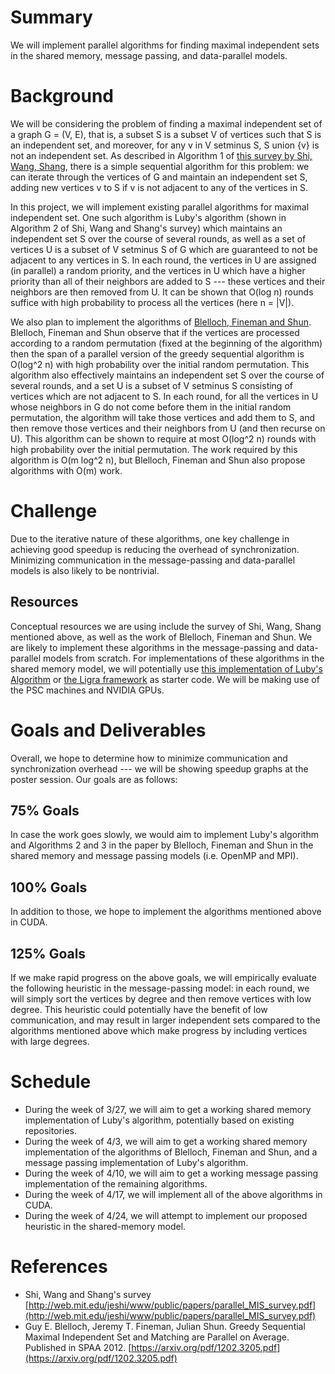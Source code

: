 # Summary

We will implement parallel algorithms for finding maximal independent sets in the shared memory, message passing, and data-parallel models.

# Background

We will be considering the problem of finding a maximal independent set of a graph G = (V, E), that is, a subset S is a subset V of vertices such that S is an independent set, and moreover, for any v in V setminus S, S union {v} is not an independent set. As described in Algorithm 1 of [this survey by Shi, Wang, Shang](http://web.mit.edu/jeshi/www/public/papers/parallel_MIS_survey.pdf), there is a simple sequential algorithm for this problem: we can iterate through the vertices of G and maintain an independent set S, adding new vertices v to S if v is not adjacent to any of the vertices in S.

In this project, we will implement existing parallel algorithms for maximal independent set. One such algorithm is Luby's algorithm (shown in Algorithm 2 of Shi, Wang and Shang's survey) which maintains an independent set S over the course of several rounds, as well as a set of vertices U is a subset of V setminus S of G which are guaranteed to not be adjacent to any vertices in S. In each round, the vertices in U are assigned (in parallel) a random priority, and the vertices in U which have a higher priority than all of their neighbors are added to S --- these vertices and their neighbors are then removed from U. It can be shown that O(log n) rounds suffice with high probability to process all the vertices (here n = |V|).

We also plan to implement the algorithms of [Blelloch, Fineman and Shun](https://arxiv.org/pdf/1202.3205.pdf). Blelloch, Fineman and Shun observe that if the vertices are processed according to a random permutation (fixed at the beginning of the algorithm) then the span of a parallel version of the greedy sequential algorithm is O(log^2 n) with high probability over the initial random permutation. This algorithm also effectively maintains an independent set S over the course of several rounds, and a set U is a subset of V setminus S consisting of vertices which are not adjacent to S. In each round, for all the vertices in U whose neighbors in G do not come before them in the initial random permutation, the algorithm will take those vertices and add them to S, and then remove those vertices and their neighbors from U (and then recurse on U). This algorithm can be shown to require at most O(log^2 n) rounds with high probability over the initial permutation. The work required by this algorithm is O(m log^2 n), but Blelloch, Fineman and Shun also propose algorithms with O(m) work.

# Challenge

Due to the iterative nature of these algorithms, one key challenge in achieving good speedup is reducing the overhead of synchronization. Minimizing communication in the message-passing and data-parallel models is also likely to be nontrivial.

## Resources

Conceptual resources we are using include the survey of Shi, Wang, Shang mentioned above, as well as the work of Blelloch, Fineman and Shun. We are likely to implement these algorithms in the message-passing and data-parallel models from scratch. For implementations of these algorithms in the shared memory model, we will potentially use [this implementation of Luby's Algorithm](https://github.com/ldhulipala/Maximal-Independent-Sets) or [the Ligra framework](https://github.com/jshun/ligra) as starter code. We will be making use of the PSC machines and NVIDIA GPUs.

# Goals and Deliverables

Overall, we hope to determine how to minimize communication and synchronization overhead --- we will be showing speedup graphs at the poster session. Our goals are as follows:

## 75% Goals

In case the work goes slowly, we would aim to implement Luby's algorithm and Algorithms 2 and 3 in the paper by Blelloch, Fineman and Shun in the shared memory and message passing models (i.e. OpenMP and MPI).

## 100% Goals

In addition to those, we hope to implement the algorithms mentioned above in CUDA.

## 125% Goals

If we make rapid progress on the above goals, we will empirically evaluate the following heuristic in the message-passing model: in each round, we will simply sort the vertices by degree and then remove vertices with low degree. This heuristic could potentially have the benefit of low communication, and may result in larger independent sets compared to the algorithms mentioned above which make progress by including vertices with large degrees.

# Schedule

- During the week of 3/27, we will aim to get a working shared memory implementation of Luby's algorithm, potentially based on existing repositories.
- During the week of 4/3, we will aim to get a working shared memory implementation of the algorithms of Blelloch, Fineman and Shun, and a message passing implementation of Luby's algorithm.
- During the week of 4/10, we will aim to get a working message passing implementation of the remaining algorithms.
- During the week of 4/17, we will implement all of the above algorithms in CUDA.
- During the week of 4/24, we will attempt to implement our proposed heuristic in the shared-memory model.

# References
- Shi, Wang and Shang's survey [http://web.mit.edu/jeshi/www/public/papers/parallel_MIS_survey.pdf](http://web.mit.edu/jeshi/www/public/papers/parallel_MIS_survey.pdf)
- Guy E. Blelloch, Jeremy T. Fineman, Julian Shun. Greedy Sequential Maximal Independent Set and Matching are Parallel on Average. Published in SPAA 2012. [https://arxiv.org/pdf/1202.3205.pdf](https://arxiv.org/pdf/1202.3205.pdf)
